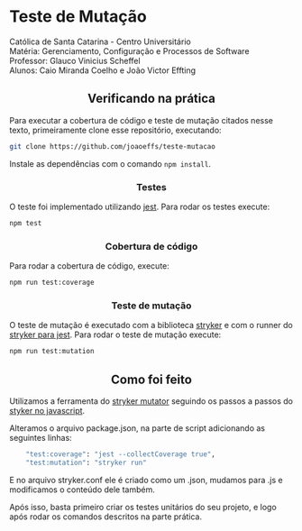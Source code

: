 # Teste de Mutação

Católica de Santa Catarina - Centro Universitário </br>
Matéria: Gerenciamento, Configuração e Processos de Software </br>
Professor: Glauco Vinicius Scheffel </br>
Alunos: Caio Miranda Coelho e João Victor Effting

<h2 align="center">Verificando na prática</h2>

Para executar a cobertura de código e teste de mutação citados nesse texto, primeiramente clone esse repositório, executando:

```sh
git clone https://github.com/joaoeffs/teste-mutacao
```

Instale as dependências com o comando `npm install`.

<h3 align="center">Testes</h3>

O teste foi implementado utilizando [jest](https://www.npmjs.com/package/jest). Para rodar os testes execute:

```sh
npm test
``` 

<h3 align="center">Cobertura de código</h3>

Para rodar a cobertura de código, execute:

```sh
npm run test:coverage
``` 

<h3 align="center">Teste de mutação</h3>

O teste de mutação é executado com a biblioteca [stryker](https://www.npmjs.com/package/@stryker-mutator/core) e com o runner do [stryker para jest](https://www.npmjs.com/package/@stryker-mutator/jest-runner). Para rodar o teste de mutação execute:

```sh
npm run test:mutation
```

<h2 align="center">Como foi feito</h2>

Utilizamos a ferramenta do [stryker mutator](https://stryker-mutator.io/) seguindo os passos a passos do [styker no javascript](https://stryker-mutator.io/docs/stryker-js/getting-started/).

Alteramos o arquivo package.json, na parte de script adicionando as seguintes linhas:

```sh
    "test:coverage": "jest --collectCoverage true",
    "test:mutation": "stryker run"
```

E no arquivo stryker.conf ele é criado como um .json, mudamos para .js e modificamos o conteúdo dele também.

Após isso, basta primeiro criar os testes unitários do seu projeto, e logo após rodar os comandos descritos na parte prática. 